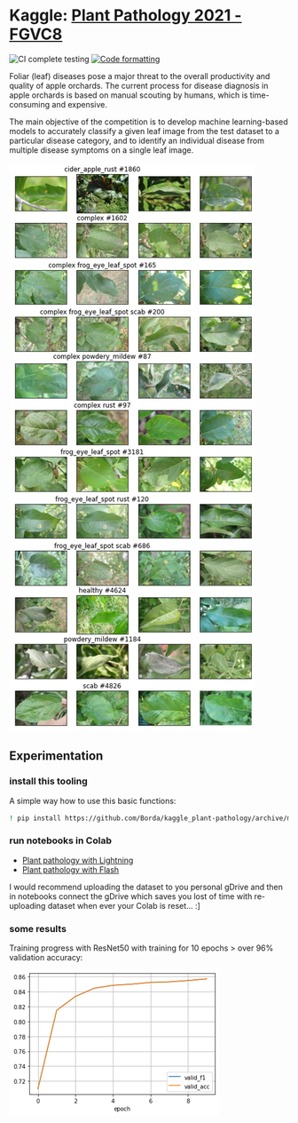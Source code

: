 # Kaggle: [Plant Pathology 2021 - FGVC8](https://www.kaggle.com/c/plant-pathology-2021-fgvc8)

![CI complete testing](https://github.com/Borda/kaggle_plant-pathology/workflows/CI%20complete%20testing/badge.svg?branch=main&event=push)
[![Code formatting](https://github.com/Borda/kaggle_plant-pathology/actions/workflows/code-format.yml/badge.svg?branch=main&event=push)](https://github.com/Borda/kaggle_plant-pathology/actions/workflows/code-format.yml)


Foliar (leaf) diseases pose a major threat to the overall productivity and quality of apple orchards.
The current process for disease diagnosis in apple orchards is based on manual scouting by humans, which is time-consuming and expensive.

The main objective of the competition is to develop machine learning-based models to accurately classify a given leaf image from the test dataset to a particular disease category, and to identify an individual disease from multiple disease symptoms on a single leaf image.

![Sample images](./assets/images.jpg)

## Experimentation

### install this tooling

A simple way how to use this basic functions:
```bash
! pip install https://github.com/Borda/kaggle_plant-pathology/archive/main.zip
```

### run notebooks in Colab

* [Plant pathology with Lightning](https://colab.research.google.com/github/Borda/kaggle_plant-pathology/blob/main/notebooks/Plant-Pathology-with-Lightning.ipynb)
* [Plant pathology with Flash](https://colab.research.google.com/github/Borda/kaggle_plant-pathology/blob/main/notebooks/Plant-Pathology-with-Flash.ipynb)

I would recommend uploading the dataset to you personal gDrive and then in notebooks connect the gDrive which saves you lost of time with re-uploading dataset when ever your Colab is reset... :]

### some results

Training progress with ResNet50 with training  for 10 epochs > over 96% validation accuracy:

![Training process](./assets/metrics.png)
